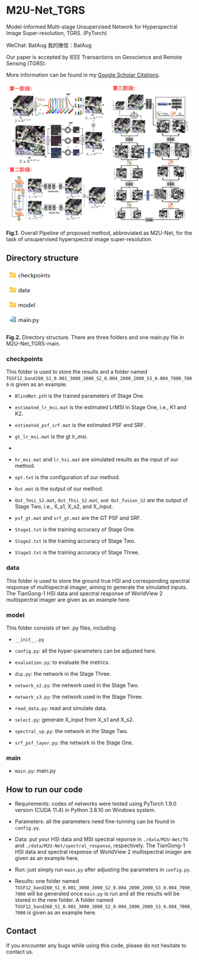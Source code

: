# M2U-Net_TGRS
Model-informed Multi-stage Unsupervised Network for Hyperspectral Image Super-resolution, TGRS. (PyTorch)

WeChat: BatAug 我的微信：BatAug

Our paper is accepted by IEEE Transactions on Geoscience and Remote Sensing  (TGRS). 

More information can be found in my [Google Scholar Citations](https://scholar.google.com/citations?user=aSPDpmgAAAAJ&hl=zh-CN).

<img src="./Imgs/fig1.png" width="666px"/>

**Fig.1.** Overall Pipeline of proposed method, abbreviated as M2U-Net, for the task of unsupervised hyperspectral image super-resolution.

## Directory structure
<img src="./Imgs/fig2.png" width="200px"/>

**Fig.2.** Directory structure. There are three folders and one main.py file in M2U-Net_TGRS-main.

### checkpoints
This folder is used to store the results and a folder named `TGSF12_band260_S1_0.001_3000_3000_S2_0.004_2000_2000_S3_0.004_7000_7000` is given as an example.

- `BlindNet.pth` is the trained parameters of Stage One.

- `estimated_lr_msi.mat` is the estimated LrMSI in Stage One, i.e., K1 and K2.

- `estimated_psf_srf.mat` is the estimated PSF and SRF.

- `gt_lr_msi.mat` is the gt lr_msi.
- 
- `hr_msi.mat` and `lr_hsi.mat`  are simulated results as the input of our method.

- `opt.txt` is the configuration of our method.

- `Out.mat` is the output of our method.

- `Out_fmsi_S2.mat`, `Out_fhsi_S2.mat`,  `and Out_fusion_S2` are the output of Stage Two, i.e., X_s1, X_s2, and X_input.

- `psf_gt.mat` and  `srf_gt.mat` are the GT PSF and SRF.

- `Stage1.txt` is the training accuracy of Stage One.

- `Stage2.txt` is the training accuracy of Stage Two.
  
- `Stage3.txt` is the training accuracy of Stage Three.
  
### data
This folder is used to store the ground true HSI and corresponding spectral response of multispectral imager, aiming to generate the simulated inputs. The TianGong-1 HSI data and spectral response of WorldView 2 multispectral imager are given as an example here.

### model
This folder consists of ten .py files, including 
- `__init__.py`

- `config.py`: all the hyper-parameters can be adjusted here.

- `evaluation.py`: to evaluate the metrics.

- `dip.py`: the network in the Stage Three.

- `network_s2.py`: the network used in the Stage Two. 

- `network_s3.py`: the network used in the Stage Three. 

- `read_data.py`: read and simulate data.

- `select.py`: generate X_input from X_s1 and X_s2.

- `spectral_up.py`: the network in the Stage Two.

- `srf_psf_layer.py`: the network in the Stage One.

### main
- `main.py`: main.py

## How to run our code
- Requirements: codes of networks were tested using PyTorch 1.9.0 version (CUDA 11.4) in Python 3.8.10 on Windows system.

- Parameters: all the parameters need fine-tunning can be found in `config.py`.

- Data: put your HSI data and MSI spectral reponse in `./data/M2U-Net/TG` and `./data/M2U-Net/spectral_response`, respectively. The TianGong-1 HSI data and spectral response of WorldView 2 multispectral imager are given as an example here.

- Run: just simply run `main.py` after adjusting the parameters in `config.py`.

- Results: one folder named `TGSF12_band260_S1_0.001_3000_3000_S2_0.004_2000_2000_S3_0.004_7000_7000` will be generated once `main.py` is run and all the results will be stored in the new folder. A folder named `TGSF12_band260_S1_0.001_3000_3000_S2_0.004_2000_2000_S3_0.004_7000_7000` is given as an example here.


## Contact

If you encounter any bugs while using this code, please do not hesitate to contact us.
